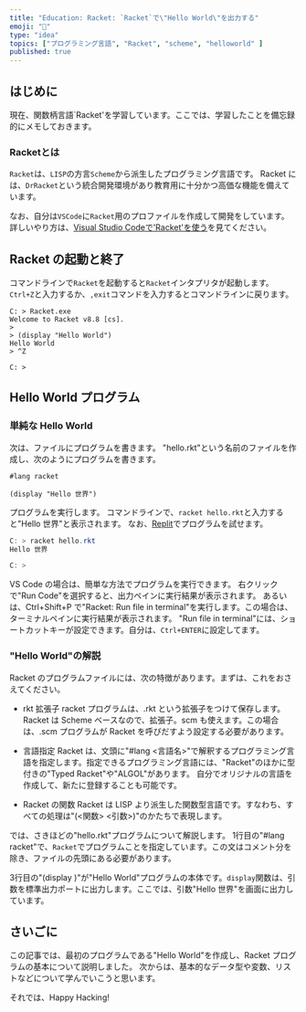 ```yaml
---
title: "Education: Racket: `Racket`で\"Hello World\"を出力する"
emoji: "🎾"
type: "idea"
topics: ["プログラミング言語", "Racket", "scheme", "helloworld" ]
published: true
---
```


## はじめに

現在、関数柄言語`Racket'を学習しています。ここでは、学習したことを備忘録的にメモしておきます。

### Racketとは

`Racket`は、`LISP`の方言`Scheme`から派生したプログラミング言語です。
Racket には、`DrRacket`という統合開発環境があり教育用に十分かつ高価な機能を備えています。

なお、自分は`VSCode`に`Racket`用のプロファイルを作成して開発をしています。
詳しいやり方は、[Visual Studio Codeで'Racket'を使う](edu-racket-vscode-profile)を見てください。

## Racket の起動と終了

コマンドラインで`Racket`を起動すると`Racket`インタプリタが起動します。`Ctrl+Z`と入力するか、`,exit`コマンドを入力するとコマンドラインに戻ります。

``` Racket
C: > Racket.exe
Welcome to Racket v8.8 [cs].
>
> (display "Hello World")
Hello World
> ^Z

C: >
```

## Hello World プログラム

### 単純な Hello World

次は、ファイルにプログラムを書きます。
"hello.rkt"という名前のファイルを作成し、次のようにプログラムを書きます。

``` Racket: hello.rkt
#lang racket

(display "Hello 世界")

```

プログラムを実行します。
コマンドラインで、`racket hello.rkt`と入力すると"Hello 世界"と表示されます。
なお、[Replit](https://replit.com/@atsushifx/helloworld?embed=true)でプログラムを試せます。

``` Powershell
C: > racket hello.rkt
Hello 世界

C: >
```

VS Code の場合は、簡単な方法でプログラムを実行できます。
右クリックで"Run Code"を選択すると、出力ペインに実行結果が表示されます。
あるいは、Ctrl+Shift+P で"Racket: Run file in terminal"を実行します。この場合は、ターミナルペインに実行結果が表示されます。
"Run file in terminal"には、ショートカットキーが設定できます。自分は、`Ctrl+ENTER`に設定してます。

### "Hello World"の解説

Racket のプログラムファイルには、次の特徴があります。まずは、これをおさえてください。

- rkt 拡張子
  racket プログラムは、.rkt という拡張子をつけて保存します。Racket は Scheme ベースなので、拡張子。scm も使えます。この場合は、.scm プログラムが Racket を呼びだすよう設定する必要があります。

- 言語指定
  Racket は、文頭に"#lang <言語名>"で解釈するプログラミング言語を指定します。指定できるプログラミング言語には、"Racket"のほかに型付きの"Typed Racket"や"ALGOL"があります。
  自分でオリジナルの言語を作成して、新たに登録することも可能です。

- Racket の関数
  Racket は LISP より派生した関数型言語です。すなわち、すべての処理は"(<関数> <引数>)"のかたちで表現します。

では、さきほどの"hello.rkt"プログラムについて解説します。
1行目の"#lang racket"で、`Racket`でプログラムことを指定しています。この文はコメント分を除き、ファイルの先頭にある必要があります。

3行目の"(display )"が"Hello World"プログラムの本体です。`display`関数は、引数を標準出力ポートに出力します。ここでは、引数"Hello 世界"を画面に出力しています。

## さいごに

この記事では、最初のプログラムである"Hello World"を作成し、Racket プログラムの基本について説明しました。
次からは、基本的なデータ型や変数、リストなどについて学んでいこうと思います。

それでは、Happy Hacking!
